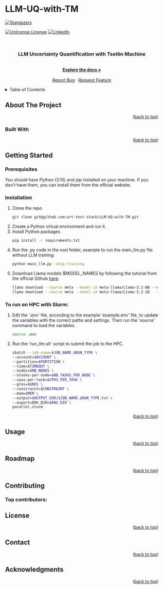 # LLM-UQ-with-TM

<a id="readme-top"></a>

<!-- PROJECT SHIELDS -->

<!-- [![Contributors][contributors-shield]][contributors-url] -->
<!-- [![Forks][forks-shield]][forks-url] -->
[![Stargazers][stars-shield]][stars-url]
<!-- [![Issues][issues-shield]][issues-url] -->
[![Unlicense License][license-shield]][license-url]
[![LinkedIn][linkedin-shield]][linkedin-url]



<!-- PROJECT LOGO -->
<br />
<div align="center">
  <!-- <a href="https://github.com/art-test-stack/LLM-UQ-with-TM">
    <img src="images/logo.png" alt="Logo" width="80" height="80">
  </a> -->

  <h3 align="center">LLM Uncertainty Quantification with Tsetlin Machine</h3>

  <p align="center">
    <!-- An awesome README template to jumpstart your projects! -->
    <br />
    <a href="https://github.com/art-test-stack/LLM-UQ-with-TM"><strong>Explore the docs »</strong></a>
    <br />
    <br />
    <!-- <a href="https://github.com/art-test-stack/LLM-UQ-with-TM">View Demo</a> 
    &middot;-->
    <a href="https://github.com/art-test-stack/LLM-UQ-with-TM/issues/new?labels=bug&template=bug-report---.md">Report Bug</a>
    &middot;
    <a href="https://github.com/art-test-stack/LLM-UQ-with-TM/issues/new?labels=enhancement&template=feature-request---.md">Request Feature</a>
  </p>
</div>



<!-- TABLE OF CONTENTS -->
<details>
  <summary>Table of Contents</summary>
  <ol>
    <li>
      <a href="#about-the-project">About The Project</a>
      <ul>
        <li><a href="#built-with">Built With</a></li>
      </ul>
    </li>
    <li>
      <a href="#getting-started">Getting Started</a>
      <ul>
        <li><a href="#prerequisites">Prerequisites</a></li>
        <li><a href="#installation">Installation</a></li>
      </ul>
    </li>
    <li><a href="#usage">Usage</a></li>
    <li><a href="#roadmap">Roadmap</a></li>
    <li><a href="#contributing">Contributing</a></li>
    <li><a href="#license">License</a></li>
    <li><a href="#contact">Contact</a></li>
    <li><a href="#acknowledgments">Acknowledgments</a></li>
  </ol>
</details>



<!-- ABOUT THE PROJECT -->
## About The Project

<!-- [![Product Name Screen Shot][product-screenshot]](https://example.com)

There are many great README templates available on GitHub; however, I didn't find one that really suited my needs so I created this enhanced one. I want to create a README template so amazing that it'll be the last one you ever need -- I think this is it.

Here's why:
* Your time should be focused on creating something amazing. A project that solves a problem and helps others
* You shouldn't be doing the same tasks over and over like creating a README from scratch
* You should implement DRY principles to the rest of your life :smile:

Of course, no one template will serve all projects since your needs may be different. So I'll be adding more in the near future. You may also suggest changes by forking this repo and creating a pull request or opening an issue. Thanks to all the people have contributed to expanding this template!

Use the `BLANK_README.md` to get started. -->

<p align="right">(<a href="#readme-top">back to top</a>)</p>



### Built With

<!-- This section should list any major frameworks/libraries used to bootstrap your project. Leave any add-ons/plugins for the acknowledgements section. Here are a few examples.

* [![Next][Next.js]][Next-url]
* [![React][React.js]][React-url]
* [![Vue][Vue.js]][Vue-url]
* [![Angular][Angular.io]][Angular-url]
* [![Svelte][Svelte.dev]][Svelte-url]
* [![Laravel][Laravel.com]][Laravel-url]
* [![Bootstrap][Bootstrap.com]][Bootstrap-url]
* [![JQuery][JQuery.com]][JQuery-url] -->

<p align="right">(<a href="#readme-top">back to top</a>)</p>



<!-- GETTING STARTED -->
## Getting Started

### Prerequisites

You should have Python (3.10) and pip installed on your machine. If you don't have them, you can install them from the official website.
<!-- * bash
  ```sh
  pip install -r requirements.txt
  ``` -->

### Installation

1. Clone the repo
   ```sh
   git clone git@github.com:art-test-stack/LLM-UQ-with-TM.git
   ```
2. Create a Python virtual environment and run it.
3. Install Python packages
   ```sh
   pip install -r requirements.txt
   ```
4. Run the .py code in the root folder, example to run the main_llm.py file without LLM training:
   ```sh
   python main_llm.py -skip_training
   ```
5. Download Llama models $MODEL_NAMES by following the tutorial from the official Github [here](https://github.com/meta-llama/llama-models).
    ```sh
    llama download --source meta --model-id meta-llama/Llama-3.1-8B --meta-url $LLAMA_31_URL
    llama download --source meta --model-id meta-llama/Llama-3.2-1B   --meta-url $LLAMA_32_URL
    ```
### To run on HPC with Slurm:

1. Edit the '.env' file, according to the example 'example.env' file, to update the variables with the correct paths and settings. Then run the 'source' command to load the variables.
    ```sh
    source .env
    ```
2. Run the 'run_llm.sh' script to submit the job to the HPC.
    ```sh
    sbatch --job-name=$JOB_NAME.$RUN_TYPE \
    --account=$ACCOUNT \
    --partition=$PARTITION \
    --time=$TIMEOUT \
    --nodes=$NB_NODES \
    --ntasks-per-node=$NB_TASKS_PER_NODE \
    --cpus-per-task=$CPUS_PER_TASK \
    --gres=$GRES \
    --constraint=$CONSTRAINT \
    --mem=$MEM \
    --output=$OUTPUT_DIR/$JOB_NAME.$RUN_TYPE.txt \
    --export=ENV_DIR=$ENV_DIR \
    parallel.slurm 
    ```
<!-- 
    sbatch --job-name=$TM_JOB_NAME.$TM_RUN_TYPE \
    --account=$ACCOUNT \
    --partition=$TM_PARTITION \
    --time=$TM_TIMEOUT \
    --nodes=$TM_NB_NODES \
    --ntasks-per-node=$TM_NB_TASKS_PER_NODE \
    --cpus-per-task=$TM_CPUS_PER_TASK \
    --gres=$TM_GRES \
    --constraint=$TM_CONSTRAINT \
    --mem=$TM_MEM \
    --output=$OUTPUT_DIR/$TM_JOB_NAME.$TM_RUN_TYPE.txt \
    --export=ENV_DIR=$ENV_DIR \
    parallel.slurm  
-->

<p align="right">(<a href="#readme-top">back to top</a>)</p>


<!-- USAGE EXAMPLES -->
## Usage

<!-- Use this space to show useful examples of how a project can be used. Additional screenshots, code examples and demos work well in this space. You may also link to more resources.

_For more examples, please refer to the [Documentation](https://example.com)_ -->

<p align="right">(<a href="#readme-top">back to top</a>)</p>



<!-- ROADMAP -->
## Roadmap

<!-- - [x] Add Changelog
- [x] Add back to top links
- [ ] Add Additional Templates w/ Examples
- [ ] Add "components" document to easily copy & paste sections of the readme
- [ ] Multi-language Support
    - [ ] Chinese
    - [ ] Spanish

See the [open issues](https://github.com/art-test-stack/LLM-UQ-with-TM/issues) for a full list of proposed features (and known issues). -->

<p align="right">(<a href="#readme-top">back to top</a>)</p>



<!-- CONTRIBUTING -->
## Contributing

<!-- Contributions are what make the open source community such an amazing place to learn, inspire, and create. Any contributions you make are **greatly appreciated**.

If you have a suggestion that would make this better, please fork the repo and create a pull request. You can also simply open an issue with the tag "enhancement".
Don't forget to give the project a star! Thanks again!

1. Fork the Project
2. Create your Feature Branch (`git checkout -b feature/AmazingFeature`)
3. Commit your Changes (`git commit -m 'Add some AmazingFeature'`)
4. Push to the Branch (`git push origin feature/AmazingFeature`)
5. Open a Pull Request -->

### Top contributors:

<!-- <a href="https://github.com/art-test-stack/LLM-UQ-with-TM/graphs/contributors">
  <img src="https://contrib.rocks/image?repo=https://github.com/art-test-stack/LLM-UQ-with-TM" alt="contrib.rocks image" />
</a>

<p align="right">(<a href="#readme-top">back to top</a>)</p> -->



<!-- LICENSE -->
## License

<!-- Distributed under the Unlicense License. See `LICENSE.txt` for more information. -->

<p align="right">(<a href="#readme-top">back to top</a>)</p>



<!-- CONTACT -->
## Contact
<!-- 
Your Name - [@your_twitter](https://twitter.com/your_username) - email@example.com

Project Link: [https://github.com/your_username/repo_name](https://github.com/your_username/repo_name) -->

<p align="right">(<a href="#readme-top">back to top</a>)</p>



<!-- ACKNOWLEDGMENTS -->
## Acknowledgments

<!-- Use this space to list resources you find helpful and would like to give credit to. I've included a few of my favorites to kick things off!

* [Choose an Open Source License](https://choosealicense.com)
* [GitHub Emoji Cheat Sheet](https://www.webpagefx.com/tools/emoji-cheat-sheet)
* [Malven's Flexbox Cheatsheet](https://flexbox.malven.co/)
* [Malven's Grid Cheatsheet](https://grid.malven.co/)
* [Img Shields](https://shields.io)
* [GitHub Pages](https://pages.github.com)
* [Font Awesome](https://fontawesome.com)
* [React Icons](https://react-icons.github.io/react-icons/search) -->

<p align="right">(<a href="#readme-top">back to top</a>)</p>



<!-- MARKDOWN LINKS & IMAGES -->
<!-- https://www.markdownguide.org/basic-syntax/#reference-style-links -->
[contributors-shield]: https://img.shields.io/github/contributors/art-test-stack/LLM-UQ-with-TM.svg?style=for-the-badge
[contributors-url]: https://github.com/art-test-stack/LLM-UQ-with-TM/graphs/contributors
[forks-shield]: https://img.shields.io/github/forks/art-test-stack/LLM-UQ-with-TM.svg?style=for-the-badge
[forks-url]: https://github.com/art-test-stack/LLM-UQ-with-TM/network/members
[stars-shield]: https://img.shields.io/github/stars/art-test-stack/LLM-UQ-with-TM.svg?style=for-the-badge
[stars-url]: https://github.com/art-test-stack/LLM-UQ-with-TM/stargazers
[issues-shield]: https://img.shields.io/github/issues/art-test-stack/LLM-UQ-with-TM.svg?style=for-the-badge
[issues-url]: https://github.com/art-test-stack/LLM-UQ-with-TM/issues
[license-shield]: https://img.shields.io/github/license/art-test-stack/LLM-UQ-with-TM.svg?style=for-the-badge
[license-url]: https://github.com/art-test-stack/LLM-UQ-with-TM/blob/master/LICENSE.txt
[linkedin-shield]: https://img.shields.io/badge/-LinkedIn-black.svg?style=for-the-badge&logo=linkedin&colorB=555
[linkedin-url]: https://linkedin.com/in/othneildrew
[product-screenshot]: images/screenshot.png
[Next.js]: https://img.shields.io/badge/next.js-000000?style=for-the-badge&logo=nextdotjs&logoColor=white
[Next-url]: https://nextjs.org/
[React.js]: https://img.shields.io/badge/React-20232A?style=for-the-badge&logo=react&logoColor=61DAFB
[React-url]: https://reactjs.org/
[Vue.js]: https://img.shields.io/badge/Vue.js-35495E?style=for-the-badge&logo=vuedotjs&logoColor=4FC08D
[Vue-url]: https://vuejs.org/
[Angular.io]: https://img.shields.io/badge/Angular-DD0031?style=for-the-badge&logo=angular&logoColor=white
[Angular-url]: https://angular.io/
[Svelte.dev]: https://img.shields.io/badge/Svelte-4A4A55?style=for-the-badge&logo=svelte&logoColor=FF3E00
[Svelte-url]: https://svelte.dev/
[Laravel.com]: https://img.shields.io/badge/Laravel-FF2D20?style=for-the-badge&logo=laravel&logoColor=white
[Laravel-url]: https://laravel.com
[Bootstrap.com]: https://img.shields.io/badge/Bootstrap-563D7C?style=for-the-badge&logo=bootstrap&logoColor=white
[Bootstrap-url]: https://getbootstrap.com
[JQuery.com]: https://img.shields.io/badge/jQuery-0769AD?style=for-the-badge&logo=jquery&logoColor=white
[JQuery-url]: https://jquery.com 